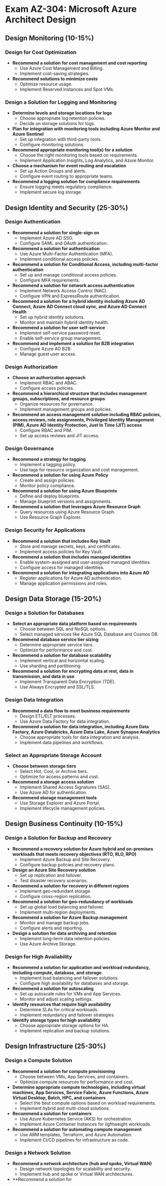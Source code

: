 # Exam AZ-304: Microsoft Azure Architect Design

## Design Monitoring (10-15%)

### Design for Cost Optimization
- **Recommend a solution for cost management and cost reporting**
  - Use Azure Cost Management and Billing.
  - Implement cost-saving strategies.
- **Recommend solutions to minimize costs**
  - Optimize resource usage.
  - Implement Reserved Instances and Spot VMs.

### Design a Solution for Logging and Monitoring
- **Determine levels and storage locations for logs**
  - Choose appropriate log retention policies.
  - Decide on storage solutions for logs.
- **Plan for integration with monitoring tools including Azure Monitor and Azure Sentinel**
  - Set up integration with third-party tools.
  - Configure monitoring solutions.
- **Recommend appropriate monitoring tool(s) for a solution**
  - Choose the right monitoring tools based on requirements.
  - Implement Application Insights, Log Analytics, and Azure Monitor.
- **Choose a mechanism for event routing and escalation**
  - Set up Action Groups and alerts.
  - Configure event routing to appropriate teams.
- **Recommend a logging solution for compliance requirements**
  - Ensure logging meets regulatory compliance.
  - Implement secure log storage.

## Design Identity and Security (25-30%)

### Design Authentication
- **Recommend a solution for single-sign on**
  - Implement Azure AD SSO.
  - Configure SAML and OAuth authentication.
- **Recommend a solution for authentication**
  - Use Azure Multi-Factor Authentication (MFA).
  - Implement conditional access policies.
- **Recommend a solution for Conditional Access, including multi-factor authentication**
  - Set up and manage conditional access policies.
  - Configure MFA requirements.
- **Recommend a solution for network access authentication**
  - Implement Network Access Control (NAC).
  - Configure VPN and ExpressRoute authentication.
- **Recommend a solution for a hybrid identity including Azure AD Connect, Azure AD Connect cloud sync, and Azure AD Connect Health**
  - Set up hybrid identity solutions.
  - Monitor and maintain hybrid identity health.
- **Recommend a solution for user self-service**
  - Implement self-service password reset.
  - Enable self-service group management.
- **Recommend and implement a solution for B2B integration**
  - Configure Azure AD B2B.
  - Manage guest user access.

### Design Authorization
- **Choose an authorization approach**
  - Implement RBAC and ABAC.
  - Configure access policies.
- **Recommend a hierarchical structure that includes management groups, subscriptions, and resource groups**
  - Organize resources for governance.
  - Implement management groups and policies.
- **Recommend an access management solution including RBAC policies, access reviews, role assignments, Privileged Identity Management (PIM), Azure AD Identity Protection, Just In Time (JIT) access**
  - Configure RBAC and PIM.
  - Set up access reviews and JIT access.

### Design Governance
- **Recommend a strategy for tagging**
  - Implement a tagging policy.
  - Use tags for resource organization and cost management.
- **Recommend a solution for using Azure Policy**
  - Create and assign policies.
  - Monitor policy compliance.
- **Recommend a solution for using Azure Blueprints**
  - Define and deploy blueprints.
  - Manage blueprint versions and assignments.
- **Recommend a solution that leverages Azure Resource Graph**
  - Query resources using Azure Resource Graph.
  - Use Resource Graph Explorer.

### Design Security for Applications
- **Recommend a solution that includes Key Vault**
  - Store and manage secrets, keys, and certificates.
  - Implement access policies for Key Vault.
- **Recommend a solution that includes managed identities**
  - Enable system-assigned and user-assigned managed identities.
  - Configure access for managed identities.
- **Recommend a solution for integrating applications into Azure AD**
  - Register applications for Azure AD authentication.
  - Manage application permissions and roles.

## Design Data Storage (15-20%)

### Design a Solution for Databases
- **Select an appropriate data platform based on requirements**
  - Choose between SQL and NoSQL options.
  - Select managed services like Azure SQL Database and Cosmos DB.
- **Recommend database service tier sizing**
  - Determine appropriate service tiers.
  - Optimize for performance and cost.
- **Recommend a solution for database scalability**
  - Implement vertical and horizontal scaling.
  - Use sharding and partitioning.
- **Recommend a solution for encrypting data at rest, data in transmission, and data in use**
  - Implement Transparent Data Encryption (TDE).
  - Use Always Encrypted and SSL/TLS.

### Design Data Integration
- **Recommend a data flow to meet business requirements**
  - Design ETL/ELT processes.
  - Use Azure Data Factory for data integration.
- **Recommend a solution for data integration, including Azure Data Factory, Azure Databricks, Azure Data Lake, Azure Synapse Analytics**
  - Choose appropriate tools for data integration and analysis.
  - Implement data pipelines and workflows.

### Select an Appropriate Storage Account
- **Choose between storage tiers**
  - Select Hot, Cool, or Archive tiers.
  - Optimize for access patterns and cost.
- **Recommend a storage access solution**
  - Implement Shared Access Signatures (SAS).
  - Use Azure AD for authentication.
- **Recommend storage management tools**
  - Use Storage Explorer and Azure Portal.
  - Implement lifecycle management policies.

## Design Business Continuity (10-15%)

### Design a Solution for Backup and Recovery
- **Recommend a recovery solution for Azure hybrid and on-premises workloads that meets recovery objectives (RTO, RLO, RPO)**
  - Implement Azure Backup and Site Recovery.
  - Configure backup policies and recovery plans.
- **Design an Azure Site Recovery solution**
  - Set up replication and failover.
  - Test disaster recovery scenarios.
- **Recommend a solution for recovery in different regions**
  - Implement geo-redundant storage.
  - Configure cross-region replication.
- **Recommend a solution for geo-redundancy of workloads**
  - Set up global load balancing and failover.
  - Implement multi-region deployments.
- **Recommend a solution for Azure Backup management**
  - Monitor and manage backup jobs.
  - Configure alerts and reporting.
- **Design a solution for data archiving and retention**
  - Implement long-term data retention policies.
  - Use Azure Archive Storage.

### Design for High Availability
- **Recommend a solution for application and workload redundancy, including compute, database, and storage**
  - Implement load balancing and failover solutions.
  - Configure high availability for databases and storage.
- **Recommend a solution for autoscaling**
  - Set up autoscale rules for VMs and App Services.
  - Monitor and adjust scaling settings.
- **Identify resources that require high availability**
  - Determine SLAs for critical workloads.
  - Implement redundancy and failover strategies.
- **Identify storage types for high availability**
  - Choose appropriate storage options for HA.
  - Implement replication and backup solutions.

## Design Infrastructure (25-30%)

### Design a Compute Solution
- **Recommend a solution for compute provisioning**
  - Choose between VMs, App Services, and containers.
  - Optimize compute resources for performance and cost.
- **Determine appropriate compute technologies, including virtual machines, App Services, Service Fabric, Azure Functions, Azure Virtual Desktop, Batch, HPC, and containers**
  - Select the best compute options based on workload requirements.
  - Implement hybrid and multi-cloud solutions.
- **Recommend a solution for containers**
  - Use Azure Kubernetes Service (AKS) for orchestration.
  - Implement Azure Container Instances for lightweight workloads.
- **Recommend a solution for automating compute management**
  - Use ARM templates, Terraform, and Azure Automation.
  - Implement CI/CD pipelines for infrastructure as code.

### Design a Network Solution
- **Recommend a network architecture (hub and spoke, Virtual WAN)**
  - Design network topologies for scalability and security.
  - Implement hub and spoke or Virtual WAN architectures.
- **Recommend a solution for